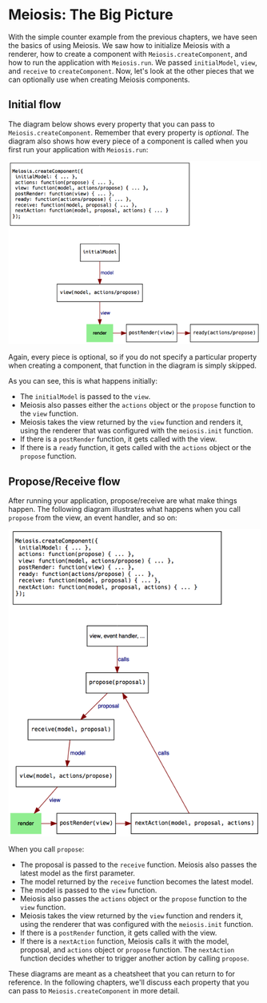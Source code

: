 # Meiosis: The Big Picture

With the simple counter example from the previous chapters, we have seen the basics of using Meiosis. We saw how to initialize Meiosis with a renderer, how to create a component with `Meiosis.createComponent`, and how to run the application with `Meiosis.run`. We passed `initialModel`, `view`, and `receive` to `createComponent`. Now, let's look at the other pieces that we can optionally use when creating Meiosis components.

## Initial flow

The diagram below shows every property that you can pass to `Meiosis.createComponent`. Remember that every property is *optional*. The diagram also shows how every piece of a component is called when you first run your application with `Meiosis.run`:

<img src="images/meiosis_init.png"/>

Again, every piece is optional, so if you do not specify a particular property when creating a component, that function in the diagram is simply skipped.

As you can see, this is what happens initially:

- The `initialModel` is passed to the `view`.
- Meiosis also passes either the `actions` object or the `propose` function to the `view` function.
- Meiosis takes the view returned by the `view` function and renders it, using the renderer that was configured with the `meiosis.init` function.
- If there is a `postRender` function, it gets called with the view.
- If there is a `ready` function, it gets called with the `actions` object or the `propose` function.

## Propose/Receive flow

After running your application, propose/receive are what make things happen. The following diagram illustrates what happens when you call `propose` from the view, an event handler, and so on:

<img src="images/meiosis_update.png"/>

When you call `propose`:

- The proposal is passed to the `receive` function. Meiosis also passes the latest model as the first parameter.
- The model returned by the `receive` function becomes the latest model.
- The model is passed to the `view` function.
- Meiosis also passes the `actions` object or the `propose` function to the `view` function.
- Meiosis takes the view returned by the `view` function and renders it, using the renderer that was configured with the `meiosis.init` function.
- If there is a `postRender` function, it gets called with the view.
- If there is a `nextAction` function, Meiosis calls it with the model, proposal, and `actions` object or `propose` function. The `nextAction` function decides whether to trigger another action by calling `propose`.

These diagrams are meant as a cheatsheet that you can return to for reference. In the following chapters, we'll discuss each property that you can pass to `Meiosis.createComponent` in more detail.
